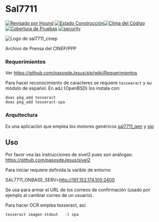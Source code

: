 # Sal7711

[![Revisado por Hound](https://img.shields.io/badge/Reviewed_by-Hound-8E64B0.svg)](https://houndci.com) [![Estado Construcción](https://gitlab.com/pasosdeJesus/sal7711_cinep/badges/main/pipeline.svg)](https://gitlab.com/pasosdeJesus/sal7711_cinep/-/pipelines)[![Clima del Código](https://codeclimate.com/github/pasosdeJesus/sal7711_cinep/badges/gpa.svg)](https://codeclimate.com/github/pasosdeJesus/sal7711_cinep) [![Cobertura de Pruebas](https://codeclimate.com/github/pasosdeJesus/sal7711_cinep/badges/coverage.svg)](https://codeclimate.com/github/pasosdeJesus/sal7711_cinep) [![security](https://hakiri.io/github/pasosdeJesus/sal7711_cinep/master.svg)](https://hakiri.io/github/pasosdeJesus/sal7711_cinep/master)

![Logo de sal7711_cinep](https://raw.githubusercontent.com/pasosdeJesus/sal7711_cinep/master/app/assets/images/logo.png)

Archivo de Prensa del CINEP/PPP

### Requerimientos

Ver <https://github.com/pasosdeJesus/sip/wiki/Requerimientos>

Para hacer reconocimiento de caracteres se requiere ```tessearact``` y
su  módulo de español.  En adJ (OpenBSD) los instala con:

```
doas pkg_add tesseract
doas pkg_add tesseract-spa 
```

### Arquitectura

Es una aplicación que emplea los motores genéricos 
[sal7711_gen](https://github.com/pasosdeJesus/sal7711_gen)
y  [sip](https://github.com/pasosdeJesus/sip)


## Uso

Por favor vea las instrucciones de sivel2 pues son análogas:
<https://github.com/pasosdeJesus/sivel2>

Para iniciar requiere definida la varible de entorno

SAL7711_ONBASE_SERV=http://191.153.174.105:2400

Se usa para armar el URL de los correos de confirmación 
(usado por ejemplo al cambiar correo de un usuario).

Para hacer OCR emplea tesseract, asi:

	tesseract imagen stdout   -l spa
